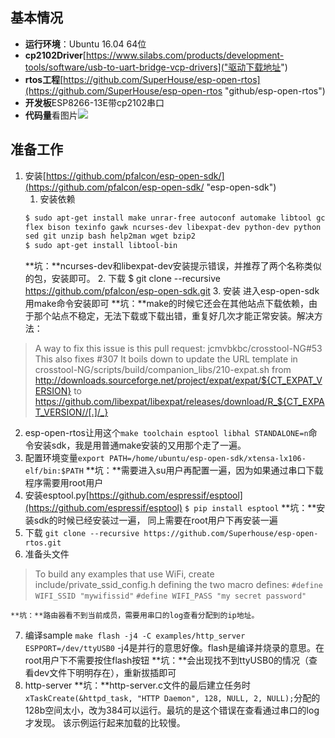 ## 基本情况 ##
- **运行环境**：Ubuntu 16.04 64位
- **cp2102Driver**[https://www.silabs.com/products/development-tools/software/usb-to-uart-bridge-vcp-drivers]("驱动下载地址")
- **rtos工程**[https://github.com/SuperHouse/esp-open-rtos](https://github.com/SuperHouse/esp-open-rtos "github/esp-open-rtos")
- **开发板**ESP8266-13E带cp2102串口
- **代码量**看图片![](https://github.com/leeeastwood/PhyOS/blob/master/picture/391550267022807809.jpg)

## 准备工作 ##
1. 安装[https://github.com/pfalcon/esp-open-sdk/](https://github.com/pfalcon/esp-open-sdk/ "esp-open-sdk")
	1. 安装依赖
	```bash
	$ sudo apt-get install make unrar-free autoconf automake libtool gcc g++ gperf \
    flex bison texinfo gawk ncurses-dev libexpat-dev python-dev python python-serial \
    sed git unzip bash help2man wget bzip2
	$ sudo apt-get install libtool-bin
	```
	**坑：**ncurses-dev和libexpat-dev安装提示错误，并推荐了两个名称类似的包，安装即可。
	2. 下载
	$ git clone --recursive https://github.com/pfalcon/esp-open-sdk.git
	3. 安装
	进入esp-open-sdk用make命令安装即可
	**坑：**make的时候它还会在其他站点下载依赖，由于那个站点不稳定，无法下载或下载出错，重复好几次才能正常安装。解决方法：
> A way to fix this issue is this pull request: jcmvbkbc/crosstool-NG#53
This also fixes #307
It boils down to update the URL template in crosstool-NG/scripts/build/companion_libs/210-expat.sh from
http://downloads.sourceforge.net/project/expat/expat/${CT_EXPAT_VERSION}
to
https://github.com/libexpat/libexpat/releases/download/R_${CT_EXPAT_VERSION//[.]/_}
2. esp-open-rtos让用这个`make toolchain esptool libhal STANDALONE=n`命令安装sdk，我是用普通make安装的又用那个走了一遍。
3. 配置环境变量`export PATH=/home/ubuntu/esp-open-sdk/xtensa-lx106-elf/bin:$PATH`
**坑：**需要进入su用户再配置一遍，因为如果通过串口下载程序需要用root用户
4. 安装esptool.py[https://github.com/espressif/esptool](https://github.com/espressif/esptool)
	`$ pip install esptool`
**坑：**安装sdk的时候已经安装过一遍， 同上需要在root用户下再安装一遍
5. 下载
    `git clone --recursive https://github.com/Superhouse/esp-open-rtos.git`
6. 准备头文件
> To build any examples that use WiFi, create include/private_ssid_config.h defining the two macro defines:
`#define WIFI_SSID "mywifissid"`
`#define WIFI_PASS "my secret password"`

	**坑：**路由器看不到当前成员，需要用串口的log查看分配到的ip地址。
7. 编译sample
    `make flash -j4 -C examples/http_server ESPPORT=/dev/ttyUSB0`
-j4是并行的意思好像。flash是编译并烧录的意思。在root用户下不需要按住flash按钮
**坑：**会出现找不到ttyUSB0的情况（查看dev文件下明明存在），重新拔插即可
8. http-server 
**坑：**http-server.c文件的最后建立任务时`xTaskCreate(&httpd_task, "HTTP Daemon", 128, NULL, 2, NULL);`分配的128b空间太小，改为384可以运行。最坑的是这个错误在查看通过串口的log才发现。
该示例运行起来加载的比较慢。
